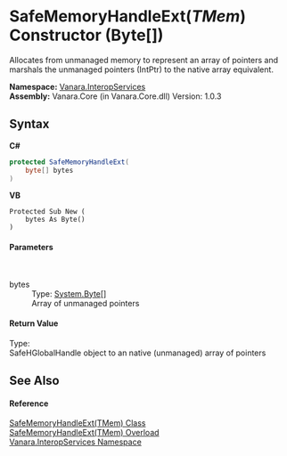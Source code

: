 # SafeMemoryHandleExt(*TMem*) Constructor (Byte[])
 

Allocates from unmanaged memory to represent an array of pointers and marshals the unmanaged pointers (IntPtr) to the native array equivalent.

**Namespace:**&nbsp;<a href="46913109-b3e0-3b59-6f7f-071f8aa90bf0">Vanara.InteropServices</a><br />**Assembly:**&nbsp;Vanara.Core (in Vanara.Core.dll) Version: 1.0.3

## Syntax

**C#**<br />
``` C#
protected SafeMemoryHandleExt(
	byte[] bytes
)
```

**VB**<br />
``` VB
Protected Sub New ( 
	bytes As Byte()
)
```


#### Parameters
&nbsp;<dl><dt>bytes</dt><dd>Type: <a href="http://msdn2.microsoft.com/en-us/library/yyb1w04y" target="_blank">System.Byte</a>[]<br />Array of unmanaged pointers</dd></dl>

#### Return Value
Type: <br />SafeHGlobalHandle object to an native (unmanaged) array of pointers

## See Also


#### Reference
<a href="f2e4f2cf-d8a1-b88f-7bae-5d00065f9f86">SafeMemoryHandleExt(TMem) Class</a><br /><a href="aa0879dd-7efb-bc4d-fb5a-d20a8ebfe6c8">SafeMemoryHandleExt(TMem) Overload</a><br /><a href="46913109-b3e0-3b59-6f7f-071f8aa90bf0">Vanara.InteropServices Namespace</a><br />